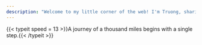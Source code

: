 ```yaml
---
description: "Welcome to my little corner of the web! I'm Truong, sharing blog posts about the best hikes, tech that inspires me, and snippets of my life. Check out my hiking blog for tips and routes that’ll turn your next trip into an adventure!"
---
```


<!-- 👋 -->

{{< typeit
speed = 13 >}}A journey of a thousand miles begins with a single step.{{< /typeit >}}